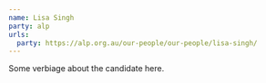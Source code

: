 ```yaml
---
name: Lisa Singh
party: alp
urls:
  party: https://alp.org.au/our-people/our-people/lisa-singh/
---
```

Some verbiage about the candidate here.
